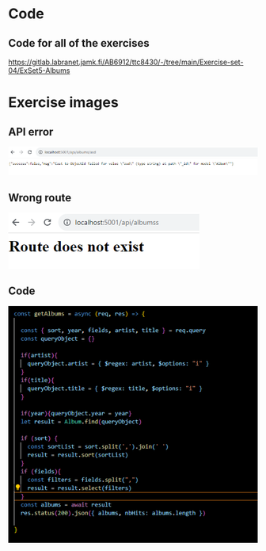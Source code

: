 # Code

## Code for all of the exercises

https://gitlab.labranet.jamk.fi/AB6912/ttc8430/-/tree/main/Exercise-set-04/ExSet5-Albums

# Exercise images

## API error

![apierror](/Exercise-set-05/Ex05/apierror.png)

## Wrong route

![badroute](/Exercise-set-05/Ex05/badroute.png)



## Code

![code](/Exercise-set-05/Ex05/code.png)
